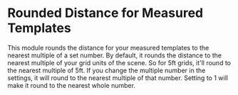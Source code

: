 # Rounded Distance for Measured Templates

This module rounds the distance for your measured templates to the nearest multiple of a set number. By default, it rounds the distance to the nearest multiple of your grid units of the scene. So for 5ft grids, it'll round to the nearest multiple of 5ft. If you change the multiple number in the settings, it will round to the nearest multiple of that number. Setting to 1 will make it round to the nearest whole number. 
